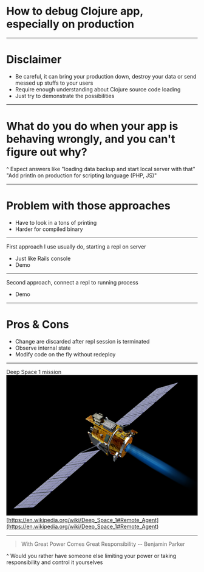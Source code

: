 # How to debug Clojure app, especially on production

---

# Disclaimer

 * Be careful, it can bring your production down, destroy your data or send messed up stuffs to your users
 * Require enough understanding about Clojure source code loading
 * Just try to demonstrate the possibilities

---

# What do you do when your app is behaving wrongly, and you can't figure out why?

^ Expect answers like
"loading data backup and start local server with that"
"Add println on production for scripting language (PHP, JS)"

---

# Problem with those approaches

 * Have to look in a tons of printing
 * Harder for compiled binary

---

First approach I use usually do, starting a repl on server
 * Just like Rails console
 * Demo

---

Second approach, connect a repl to running process
 * Demo

---

# Pros & Cons
 * Change are discarded after repl session is terminated
 * Observe internal state
 * Modify code on the fly without redeploy

---

Deep Space 1 mission
![inline 80%](deep-space-1.png)
[https://en.wikipedia.org/wiki/Deep_Space_1#Remote_Agent](https://en.wikipedia.org/wiki/Deep_Space_1#Remote_Agent)

---

> With Great Power Comes Great Responsibility
-- Benjamin Parker

^ Would you rather have someone else limiting your power or taking responsibility and control it yourselves

